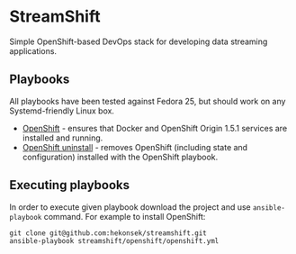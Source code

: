 # StreamShift

Simple OpenShift-based DevOps stack for developing data streaming applications.

## Playbooks 

All playbooks have been tested against Fedora 25, but should work on any Systemd-friendly Linux box.

- [OpenShift](https://github.com/hekonsek/streamshift/tree/master/openshift) - ensures that Docker and OpenShift Origin 1.5.1 services are
installed and running.
- [OpenShift uninstall](https://github.com/hekonsek/streamshift/tree/master/openshift-uninstall) - removes OpenShift (including state and configuration)
installed with the OpenShift playbook.

## Executing playbooks

In order to execute given playbook download the project and use `ansible-playbook` command. For example to
install OpenShift:

    git clone git@github.com:hekonsek/streamshift.git
    ansible-playbook streamshift/openshift/openshift.yml
